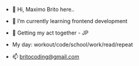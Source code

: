 - 👋 Hi, Maximo Brito here..
- 🌱 I’m currently learning frontend development
- 👀 Getting my act together - JP
 
- My day: workout/code/school/work/read/repeat
 
- 📫 britocoding@gmail.com

